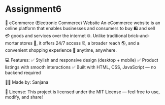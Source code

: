 # Assignment6
🛒 eCommerce (Electronic Commerce) Website
An eCommerce website is an online platform that enables businesses and consumers to buy 🛍️ and sell 💳 goods and services over the internet 🌐. Unlike traditional brick-and-mortar stores 🏬, it offers 24/7 access ⏰, a broader reach 🌎, and a convenient shopping experience 📱 anytime, anywhere.

💻 Features:
✅ Stylish and responsive design (desktop + mobile)
✅ Product listings with smooth interactions
✅ Built with HTML, CSS, JavaScript — no backend required



👨‍💻 Made by: Sanjana

📄 License: This project is licensed under the MIT License — feel free to use, modify, and share!

